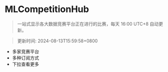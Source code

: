 # MLCompetitionHub

> 一站式显示各大数据竞赛平台正在进行的比赛，每天 16:00 UTC+8 自动更新。
  
> 更新时间: 2024-08-13T15:59:58+0800 

* 多家竞赛平台
* 多种订阅方式
* 下拉查看更多